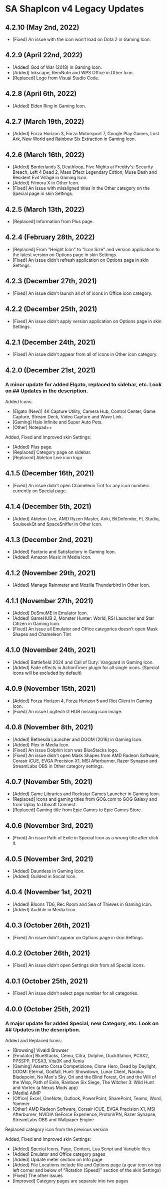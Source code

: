 # SA ShapIcon v4 Legacy Updates

## 4.2.10 (May 2nd, 2022)
* [Fixed] An issue with the icon won’t load on Dota 2 in Gaming Icon.

## 4.2.9 (April 22nd, 2022)
* [Added] God of War (2018) in Gaming Icon.
* [Added] Inkscape, RemNote and WPS Office in Other Icon.
* [Replaced] Logo from Visual Studio Code.

## 4.2.8 (April 6th, 2022)
* [Added] Elden Ring in Gaming Icon.

## 4.2.7 (March 19th, 2022)
* [Added] Forza Horizon 3, Forza Motorsport 7, Google Play Games, Lost Ark, New World and Rainbow Six Extraction in Gaming Icon.

## 4.2.6 (March 16th, 2022)
* [Added] Borderlands 3, Deathloop, Five Nights at Freddy's: Security Breach, Left 4 Dead 2, Mass Effect Legendary Edtion, Muse Dash and Resident Evil Village in Gaming Icon.
* [Added] Filmora X in Other Icon.
* [Fixed] An issue with misaligned titles in the Other category on the Special page in skin Settings.

## 4.2.5 (March 13th, 2022)
* [Replaced] Information from Plus page.

## 4.2.4 (February 28th, 2022)
* [Replaced] From "Height Icon" to "Icon Size" and version application to the latest version on Options page in skin Settings.
* [Fixed] An issue didn't refresh application on Options page in skin Settings.

## 4.2.3 (December 27th, 2021)
* [Fixed] An issue didn't launch all of of icons in Office icon category.

## 4.2.2 (December 25th, 2021)
* [Fixed] An issue didn't apply version application on Options page in skin Settings.

## 4.2.1 (December 24th, 2021)
* [Fixed] An issue didn't appear from all of icons in Other icon category.

## 4.2.0 (December 21st, 2021)
### A minor update for added Elgato, replaced to sidebar, etc. Look on ## Updates in the description.

Added Icons:
* [Elgato (New)] 4K Capture Utility, Camera Hub, Control Center, Game Capture, Stream Deck, Video Capture and Wave Link.
* [Gaming] Halo Infinite and Super Auto Pets.
* [Other] Notepad++

Added, Fixed and Improved skin Settings:
* [Added] Plus page.
* [Replaced] Category page on sidebar.
* [Replaced] Ableton Live icon logo.

## 4.1.5 (December 16th, 2021)
* [Fixed] An issue didn't open Chameleon Tint for any icon numbers currently on Special page.

## 4.1.4 (December 5th, 2021)
* [Added] Ableton Live, AMD Ryzen Master, Anki, BitDefender, FL Studio, SoulseekQt and SpaceSniffer in Other Icon.

## 4.1.3 (December 2nd, 2021)
* [Added] Factorio and Satisfactory in Gaming Icon.
* [Added] Amazon Music in Media Icon.

## 4.1.2 (November 29th, 2021)
* [Added] Manage Rainmeter and Mozilla Thunderbird in Other Icon.

## 4.1.1 (November 27th, 2021)
* [Added] DeSmuME in Emulator Icon.
* [Added] GameHUB 2, Monster Hunter: World, RSI Launcher and Star Citizen in Gaming Icon.
* [Fixed] An issue all Emulator and Office categories doesn't open Mask Shapes and Chameleon Tint

## 4.1.0 (November 24th, 2021)
* [Added] Battlefield 2024 and Call of Duty: Vanguard in Gaming Icon.
* [Added] Fade effects in ActionTimer plugin for all single icons. (Special icons will be excluded by default)

## 4.0.9 (November 15th, 2021)
* [Added] Forza Horizon 4, Forza Horizon 5 and Riot Client in Gaming Icon.
* [Fixed] An issue Logitech G HUB missing icon image.

## 4.0.8 (November 8th, 2021)
* [Added] Bethesda Launcher and DOOM (2016) in Gaming Icon.
* [Added] Plex in Media Icon.
* [Fixed] An issue Dolphin icon was BlueStacks logo.
* [Fixed] An issue didn't open Mask Shapes from AMD Radeon Software, Corasir iCUE, EVGA Precision X1, MSI Afterburner, Razer Synapse and StreamLabs OBS in Other category settings.

## 4.0.7 (November 5th, 2021)
* [Added] Game Libraries and Rockstar Games Launcher in Gaming Icon.
* [Replaced] Icons and gaming titles from GOG.com to GOG Galaxy and from Uplay to Ubisoft Connect.
* [Replaced] Gaming title from Epic Games to Epic Games Store.

## 4.0.6 (November 3rd, 2021)
* [Fixed] An issue Path of Exile in Special Icon as a wrong title after click it.

## 4.0.5 (November 3rd, 2021)
* [Added] Dauntless in Gaming Icon.
* [Added] Guilded in Social Icon.

## 4.0.4 (November 1st, 2021)
* [Added] Bloons TD6, Rec Room and Sea of Thieves in Gaming Icon.
* [Added] Audible in Media Icon.

## 4.0.3 (October 26th, 2021)
* [Fixed] An issue didn't appear on Options page in skin Settings.

## 4.0.2 (October 26th, 2021)
* [Fixed] An issue didn't open Settings skin from all Special icons.

## 4.0.1 (October 25th, 2021)
* [Fixed] An issue didn't select page number for all categories.

## 4.0.0 (October 25th, 2021)
### A major update for added Special, new Category, etc. Look on ## Updates in the description.

Added and Replaced Icons:
* [Browsing] Vivaldi Browser
* [Emulator] BlueStacks, Cemu, Citra, Dolphin, DuckStation, PCSX2, PPSSPP, PCSX3, Vita3K and Xenia
* [Gaming] Assetto Corsa Competizione, Clone Hero, Dead by Daylight, DOOM: Eternal, Godfall, Hunt: Showdown, Lunar Client, Naraka: Bladepoint, No Man's Sky, Ori and the Blind Forest, Ori and the Will of the Wisp, Path of Exile, Rainbow Six Siege, The Witcher 3: Wild Hunt and Vortex (a Nexus Mods app)
* [Media] AIMP
* [Office] Excel, OneNote, Outlook, PowerPoint, SharePoint, Teams, Word, Yammer
* [Other] AMD Radeon Software, Corsair iCUE, EVGA Precision X1, MSI Afterburner, NVIDIA GeForce Experience, ProtonVPN, Razer Synapse, StreamLabs OBS and Wallpaper Engine

Replaced category icon from the previous version

Added, Fixed and Improved skin Settings:
* [Added] Special Icons, Page, Context, Lua Script and Variable files
* [Added] Emulator and Office category pages
* [Added] Update meter section on Info page
* [Added] File Locations include file and Options page (a gear icon on top left corner and below of "Rotation (Speed)" section of the skin Settings)
* [Fixed] The other issues
* [Improved] Category pages are separate into two pages